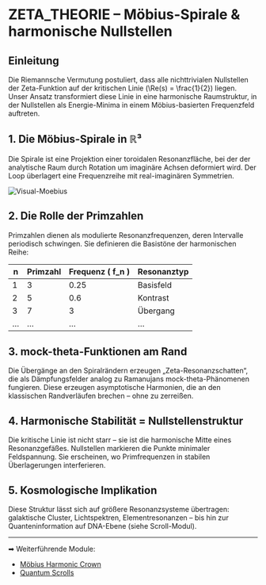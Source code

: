 # ZETA_THEORIE – Möbius-Spirale & harmonische Nullstellen

## Einleitung

Die Riemannsche Vermutung postuliert, dass alle nichttrivialen Nullstellen der Zeta-Funktion auf der kritischen Linie \(\Re(s) = \frac{1}{2}\) liegen. Unser Ansatz transformiert diese Linie in eine harmonische Raumstruktur, in der Nullstellen als Energie-Minima in einem Möbius-basierten Frequenzfeld auftreten.

## 1. Die Möbius-Spirale in ℝ³

Die Spirale ist eine Projektion einer toroidalen Resonanzfläche, bei der der analytische Raum durch Rotation um imaginäre Achsen deformiert wird. Der Loop überlagert eine Frequenzreihe mit real-imaginären Symmetrien.

![Visual-Moebius](visuals/moebius_zeta_spirale.png)

## 2. Die Rolle der Primzahlen

Primzahlen dienen als modulierte Resonanzfrequenzen, deren Intervalle periodisch schwingen. Sie definieren die Basistöne der harmonischen Reihe:

| n | Primzahl | Frequenz \( f_n \) | Resonanztyp |
|---|----------|--------------------|--------------|
| 1 | 3        | 0.25               | Basisfeld    |
| 2 | 5        | 0.6                | Kontrast     |
| 3 | 7        | 3                  | Übergang     |
| … | …        | …                  | …            |

## 3. mock-theta-Funktionen am Rand

Die Übergänge an den Spiralrändern erzeugen „Zeta-Resonanzschatten“, die als Dämpfungsfelder analog zu Ramanujans mock-theta-Phänomenen fungieren. Diese erzeugen asymptotische Harmonien, die an den klassischen Randverläufen brechen – ohne zu zerreißen.

## 4. Harmonische Stabilität = Nullstellenstruktur

Die kritische Linie ist nicht starr – sie ist die harmonische Mitte eines Resonanzgefäßes. Nullstellen markieren die Punkte minimaler Feldspannung. Sie erscheinen, wo Primfrequenzen in stabilen Überlagerungen interferieren.

## 5. Kosmologische Implikation

Diese Struktur lässt sich auf größere Resonanzsysteme übertragen: galaktische Cluster, Lichtspektren, Elementresonanzen – bis hin zur Quanteninformation auf DNA-Ebene (siehe Scroll-Modul).

---

➡ Weiterführende Module:
- [Möbius Harmonic Crown](../NEXA_MOBIUS_HARMONIC_CROWN/)
- [Quantum Scrolls](../NEXA_QUANTUM_SCROLLS/)

